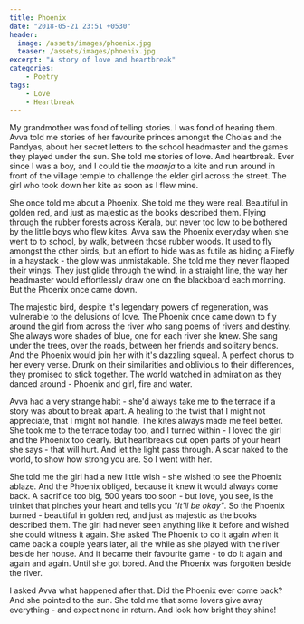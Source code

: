 ```yaml
---
title: Phoenix
date: "2018-05-21 23:51 +0530"
header:
  image: /assets/images/phoenix.jpg
  teaser: /assets/images/phoenix.jpg
excerpt: "A story of love and heartbreak"
categories:
    - Poetry
tags:
    - Love
    - Heartbreak
---
```


My grandmother was fond of telling stories. I was fond of hearing them. Avva told me stories of her favourite princes amongst the Cholas and the Pandyas, about her secret letters to the school headmaster and the games they played under the sun. She told me stories of love. And heartbreak. Ever since I was a boy, and I could tie the *maanja* to a kite and run around in front of the village temple to challenge the elder girl across the street. The girl who took down her kite as soon as I flew mine.  

She once told me about a Phoenix. She told me they were real. Beautiful in golden red, and just as majestic as the books described them. Flying through the rubber forests across Kerala, but never too low to be bothered by the little boys who flew kites. Avva saw the Phoenix everyday when she went to to school, by walk, between those rubber woods. It used to fly amongst the other birds, but an effort to hide was as futile as hiding a Firefly in a haystack - the glow was unmistakable. She told me they never flapped their wings. They just glide through the wind, in a straight line, the way her headmaster would effortlessly draw one on the blackboard each morning. But the Phoenix once came down.  

The majestic bird, despite it's legendary powers of regeneration, was vulnerable to the delusions of love. The Phoenix once came down to fly around the girl from across the river who sang poems of rivers and destiny. She always wore shades of blue, one for each river she knew. She sang under the trees, over the roads, between her friends and solitary bends. And the Phoenix would join her with it's dazzling squeal. A perfect chorus to her every verse. Drunk on their similarities and oblivious to their differences, they promised to stick together. The world watched in admiration as they danced around - Phoenix and girl, fire and water.  

Avva had a very strange habit - she'd always take me to the terrace if a story was about to break apart. A healing to the twist that I might not appreciate, that I might not handle. The kites always made me feel better. She took me to the terrace today too, and I turned within - I loved the girl and the Phoenix too dearly. But heartbreaks cut open parts of your heart she says - that will hurt. And let the light pass through. A scar naked to the world, to show how strong you are. So I went with her.  

She told me the girl had a new little wish - she wished to see the Phoenix ablaze. And the Phoenix obliged, because it knew it would always come back. A sacrifice too big, 500 years too soon - but love, you see, is the trinket that pinches your heart and tells you *"It'll be okay"*. So the Phoenix burned - beautiful in golden red, and just as majestic as the books described them. The girl had never seen anything like it before and wished she could witness it again. She asked The Phoenix to do it again when it came back a couple years later, all the while as she played with the river beside her house. And it became their favourite game - to do it again and again and again. Until she got bored. And the Phoenix was forgotten beside the river.  

I asked Avva what happened after that. Did the Phoenix ever come back? And she pointed to the sun. She told me that some lovers give away everything - and expect none in return. And look how bright they shine!

